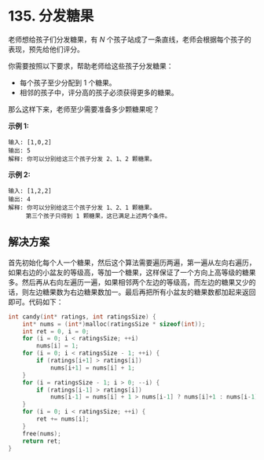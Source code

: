 # 135. 分发糖果

老师想给孩子们分发糖果，有 *N* 个孩子站成了一条直线，老师会根据每个孩子的表现，预先给他们评分。

你需要按照以下要求，帮助老师给这些孩子分发糖果：

- 每个孩子至少分配到 1 个糖果。
- 相邻的孩子中，评分高的孩子必须获得更多的糖果。

那么这样下来，老师至少需要准备多少颗糖果呢？

**示例 1:**

```
输入: [1,0,2]
输出: 5
解释: 你可以分别给这三个孩子分发 2、1、2 颗糖果。

```

**示例 2:**

```
输入: [1,2,2]
输出: 4
解释: 你可以分别给这三个孩子分发 1、2、1 颗糖果。
     第三个孩子只得到 1 颗糖果，这已满足上述两个条件。
```

## 解决方案

首先初始化每个人一个糖果，然后这个算法需要遍历两遍，第一遍从左向右遍历，如果右边的小盆友的等级高，等加一个糖果，这样保证了一个方向上高等级的糖果多。然后再从右向左遍历一遍，如果相邻两个左边的等级高，而左边的糖果又少的话，则左边糖果数为右边糖果数加一。最后再把所有小盆友的糖果数都加起来返回即可。代码如下：

```c
int candy(int* ratings, int ratingsSize) {
    int* nums = (int*)malloc(ratingsSize * sizeof(int));
    int ret = 0, i = 0;
    for (i = 0; i < ratingsSize; ++i)
        nums[i] = 1;
    for (i = 0; i < ratingsSize - 1; ++i) {
        if (ratings[i+1] > ratings[i])
            nums[i+1] = nums[i] + 1;
    }
    for (i = ratingsSize - 1; i > 0; --i) {
        if (ratings[i-1] > ratings[i])
            nums[i-1] = nums[i] + 1 > nums[i-1] ? nums[i]+1 : nums[i-1];
    }
    for (i = 0; i < ratingsSize; ++i) {
        ret += nums[i];
    }
    free(nums);
    return ret;
}
```


